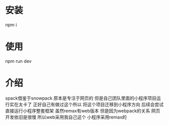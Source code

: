 # 安装
npm i 

# 使用 
npm run dev 

# 介绍
spack借鉴于snowpack 原本是专注于网页的 但是自己团队里面的小程序项目运行实在太卡了 
正好自己有做过这个所以 将这个项目迁移到小程序方向 后续会尝试直接运行小程序整套框架
虽然remax有web版本 但是因为webpack的关系 网页开发依旧是很慢 所以web采用我自己这个
小程序采用remax的